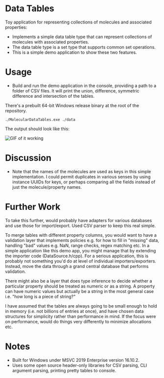 # Data Tables

Toy application for representing collections of molecules and associated properties:

 * Implements a simple data table type that can represent collections of molecules with associated properties.
 * The data table type is a set type that supports common set operations.
 * This is a simple demo application to show these two features.
 
# Usage

 * Build and run the demo application in the console, providing a path to a folder of CSV files. It will print the union, difference, symmetric difference and intersection of the tables.
 
 There's a prebuilt 64-bit Windows release binary at the root of the repository.
 
```./MolecularDataTables.exe ./data```

The output should look like this:

![GIF of it working](screenshots/usage_and_output.gif)

# Discussion

 * Note that the names of the molecules are used as keys in this simple implementation. I could permit duplicates in various senses by using instance UUIDs for keys, or perhaps comparing all the fields instead of just the molecule/property names.
 
 # Further Work
 
To take this further, would probably have adapters for various databases and use those for import/export. Used CSV parser to keep this real simple.

To merge tables with different property columns, you would want to have a validation layer that implements policies e.g. for how to fill in "missing" data, handling "bad" values e.g. NaN, range checks, regex matching etc. In a simple application like this demo app, you might manage that by extending the importer code (DataSource.h/cpp). For a serious application, this is probably not something you'd do at level of individual importers/exporters. Instead, move the data through a grand central database that performs validation.

There might also be a layer that does type inference to decide whether a particular property should be treated as numeric
or as a string. A property can have numeric values but actually be a string in the most general case i.e. "how long is a piece of string?"

I have assumed that the tables are always going to be small enough to hold in memory (i.e. not billions of entries at once), and have
chosen data structures for simplicity rather than performance in mind. If the focus were on performance, would do things very differently to minimize allocations etc.

# Notes

 * Built for Windows under MSVC 2019 Enterprise version 16.10.2.
 * Uses some open source header-only libraries for CSV parsing, CLI argument parsing, printing pretty tables to console.